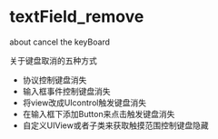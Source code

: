 # textField_remove
about cancel the keyBoard

关于键盘取消的五种方式
- 协议控制键盘消失
- 输入框事件控制键盘消失
- 将view改成UIcontrol触发键盘消失
- 在输入框下添加Button来点击触发键盘消失
- 自定义UIView或者子类来获取触摸范围控制键盘隐藏
